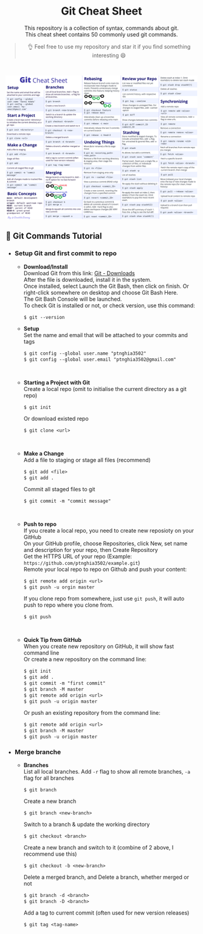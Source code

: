 <div align = "center">

# Git Cheat Sheet

This repository is a collection of syntax, commands about git. </br>
This cheat sheet contains 50 commonly used git commands.
> 👌 Feel free to use my repository and star it if you find something interesting 😄

</div>
</br>

![Git Cheat Sheet](./git-cheat-sheet.png)
</br>

## 📔 Git Commands Tutorial
* ### Setup Git and first commit to repo
  * **Download/Install** </br>
    Download Git from this link: [Git - Downloads](https://git-scm.com/downloads) </br>
    After the file is downloaded, install it in the system. </br>
    Once installed, select Launch the Git Bash, then click on finish. Or right-click somewhere on desktop and choose Git Bash Here. </br>
    The Git Bash Console will be launched. </br>
    To check Git is installed or not, or check version, use this command:
    ```
    $ git --version
    ```
  
  * **Setup** </br>
    Set the name and email that will be attached to your commits and tags </br>
    ```
    $ git config --global user.name "ptnghia3502"
    $ git config --global user.email "ptnghia3502@gmail.com"
    ```
    </br>
   
  * **Starting a Project with Git** </br>
    Create a local repo (omit <directory> to initialise the current directory as a git repo) </br>
    ```
    $ git init
    ```
    Or download existed repo </br>
    ```
    $ git clone <url>
    ```
    </br>

  * **Make a Change** </br>
    Add a file to staging or stage all files (recommend)</br>
    ```
    $ git add <file>
    $ git add .
    ```
    Commit all staged files to git </br>
    ```
    $ git commit -m "commit message"
    ```
    </br>
    
  * **Push to repo** </br>
    If you create a local repo, you need to create new reposioty on your GitHub </br>
    On your GitHub profile, choose Repositories, click New, set name and description for your repo, then Create Repository </br>
    Get the HTTPS URL of your repo (Example: `https://github.com/ptnghia3502/example.git`) </br>
    Remote your local repo to repo on Github and push your content: </br>
    ```
    $ git remote add origin <url>
    $ git push -u orgin master
    ```
    If you clone repo from somewhere, just use `git push`, it will auto push to repo where you clone from.
    ```
    $ git push
    ```
    </br>
    
  * **Quick Tip from GitHub** </br>
    When you create new repository on GitHub, it will show fast command line </br>
    Or create a new repository on the command line: </br>
    ```
    $ git init
    $ git add .
    $ git commit -m "first commit"
    $ git branch -M master
    $ git remote add origin <url>
    $ git push -u origin master
    ```
    Or push an existing repository from the command line: </br>
    ```
    $ git remote add origin <url>
    $ git branch -M master
    $ git push -u origin master
    ```

* ### Merge branche
  * **Branches** </br>
    List all local branches. Add `-r` flag to show all remote branches, `-a` flag for all branches </br>
    ```
    $ git branch
    ```
    Create a new branch </br>
    ```
    $ git branch <new-branch>
    ```
    Switch to a branch & update the working directory </br>
    ```
    $ git checkout <branch>
    ```
    Create a new branch and switch to it (combine of 2 above, I recommend use this) </br>
    ```
    $ git checkout -b <new-branch>
    ```
    Delete a merged branch, and Delete a branch, whether merged or not </br>
    ```
    $ git branch -d <branch>
    $ git branch -D <branch>
    ```
    Add a tag to current commit (often used for new version releases) </br>
    ```
    $ git tag <tag-name>
    ```
    </br>
